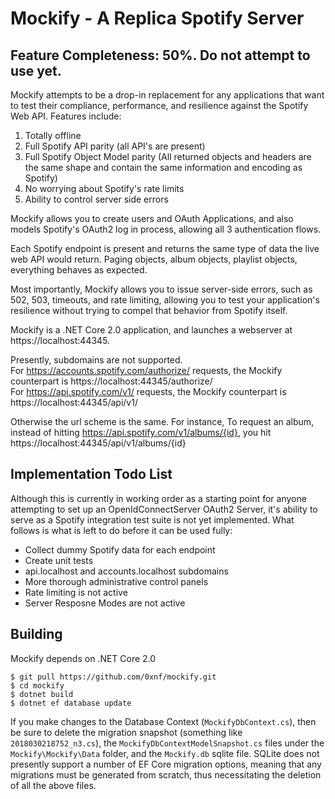 # Mockify - A Replica Spotify Server

## Feature Completeness: 50%. Do not attempt to use yet. 

Mockify attempts to be a drop-in replacement for any applications that want to test their compliance, performance, and resilience against the Spotify Web API. Features include:

1) Totally offline
2) Full Spotify API parity (all API's are present)
3) Full Spotify Object Model parity (All returned objects and headers are the same shape and contain the same information and encoding as Spotify)
4) No worrying about Spotify's rate limits 
5) Ability to control server side errors

Mockify allows you to create users and OAuth Applications, and also models Spotify's OAuth2 log in process, allowing all 3 authentication flows.

Each Spotify endpoint is present and returns the same type of data the live web API would return. Paging objects, album objects, playlist objects, everything behaves as expected. 

Most importantly, Mockify allows you to issue server-side errors, such as 502, 503, timeouts, and rate limiting, allowing you to test your application's resilience without trying to compel that behavior from Spotify itself.

Mockify is a .NET Core 2.0 application, and launches a webserver at https://localhost:44345.

Presently, subdomains are not supported. <br>
For https://accounts.spotify.com/authorize/ requests, the Mockify counterpart is https://localhost:44345/authorize/<br>
For https://api.spotify.com/v1/ requests, the Mockify counterpart is https://localhost:44345/api/v1/

Otherwise the url scheme is the same. For instance, To request an album, instead of hitting https://api.spotify.com/v1/albums/{id}, you hit https://localhost:44345/api/v1/albums/{id}


## Implementation Todo List
Although this is currently in working order as a starting point for anyone attempting to set up an OpenIdConnectServer OAuth2 Server, it's ability to serve as a Spotify integration test suite is not yet implemented. What follows is what is left to do before it can be used fully:

* Collect dummy Spotify data for each endpoint
* Create unit tests
* api.localhost and accounts.localhost subdomains
* More thorough administrative control panels
* Rate limiting is not active
* Server Resposne Modes are not active

## Building
Mockify depends on .NET Core 2.0

```
$ git pull https://github.com/0xnf/mockify.git
$ cd mockify
$ dotnet build
$ dotnet ef database update
```

If you make changes to the Database Context (`MockifyDbContext.cs`), then be sure to delete the migration snapshot (something like `2018030218752_n3.cs`), the `MockifyDbContextModelSnapshot.cs` files under the `Mockify\Mockify\Data` folder, and the `Mockify.db` sqlite file. SQLite does not presently support a number of EF Core migration options, meaning that any migrations must be generated from scratch, thus necessitating the deletion of all the above files.

